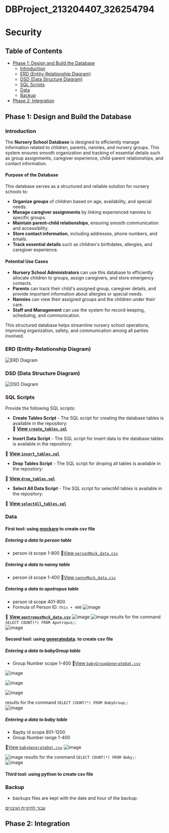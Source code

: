 # DBProject_213204407_326254794


# Security



## Table of Contents 

- [Phase 1: Design and Build the Database](#phase-1-design-and-build-the-database)  
  - [Introduction](#introduction)  
  - [ERD (Entity-Relationship Diagram)](#erd-entity-relationship-diagram)  
  - [DSD (Data Structure Diagram)](#dsd-data-structure-diagram)  
  - [SQL Scripts](#sql-scripts)  
  - [Data](#data)
  - [Backup](#backup)  
- [Phase 2: Integration](#phase-2-integration)  

## Phase 1: Design and Build the Database  

### Introduction

The **Nursery School Database** is designed to efficiently manage information related to children, parents, nannies, and nursery groups. This system ensures smooth organization and tracking of essential details such as group assignments, caregiver experience, child-parent relationships, and contact information.

#### Purpose of the Database
This database serves as a structured and reliable solution for nursery schools to:  
- **Organize groups** of children based on age, availability, and special needs.  
- **Manage caregiver assignments** by linking experienced nannies to specific groups.  
- **Maintain parent-child relationships**, ensuring smooth communication and accessibility.  
- **Store contact information**, including addresses, phone numbers, and emails.  
- **Track essential details** such as children's birthdates, allergies, and caregiver experience.  

#### Potential Use Cases
- **Nursery School Administrators** can use this database to efficiently allocate children to groups, assign caregivers, and store emergency contacts.  
- **Parents** can track their child's assigned group, caregiver details, and provide important information about allergies or special needs.  
- **Nannies** can view their assigned groups and the children under their care.  
- **Staff and Management** can use the system for record-keeping, scheduling, and communication.  

This structured database helps streamline nursery school operations, improving organization, safety, and communication among all parties involved.

###  ERD (Entity-Relationship Diagram)    
![ERD Diagram](Phase1/ERDAndDSTFiles/ERD.png)  

###  DSD (Data Structure Diagram)   
![DSD Diagram](Phase1/ERDAndDSTFiles/DSD.png)  

###  SQL Scripts  
Provide the following SQL scripts:  
- **Create Tables Script** - The SQL script for creating the database tables is available in the repository:  
📜 **[View `create_tables.sql`](DBProject/partA/SecurityPerson.csv)**  

- **Insert Data Script** - The SQL script for insert data to the database tables is available in the repository:  

📜 **[View `insert_tables.sql`](Phase1/scripts/NurserySchoolInserts.sql)**  
 
- **Drop Tables Script** - The SQL script for droping all tables is available in the repository:  

📜 **[View `drop_tables.sql`](Phase1/scripts/NurserySchoolDropTable.sql)**  

- **Select All Data Script**  - The SQL script for selectAll tables is available in the repository:  

📜 **[View `selectAll_tables.sql`](Phase1/scripts/NurserySchoolSelectAll.sql)**  
  
###  Data  
####  First tool: using [mockaro](https://www.mockaroo.com/) to create csv file
#####  Entering a data to person table
-  person id scope 1-800
📜[View `personMock_data.csv`](Phase1/mockData/Person_MOCK_DATA.csv)
#####  Entering a data to nanny table
-  person id scope 1-400
📜[View `nannyMock_data.csv`](Phase1/mockData/nannyMOCK_DATA.csv)
#####   Entering a data to apotropus table
-  person id scope 401-800
-  Formula of Person ID: `this + 400`
![image](https://github.com/user-attachments/assets/c6ae9a74-aac6-4195-b010-1ad78690e459)

📜 **[View `apotropusMock_data.csv`](Phase1/mockData/apotropusMOCK_DATA.csv)**
![image](https://github.com/user-attachments/assets/08e3b07b-c3ab-44c6-917b-f904926f6901)
![image](https://github.com/user-attachments/assets/6833ecf1-90e6-454d-8396-9dddf415e323)
results for  the command `SELECT COUNT(*) FROM Apotropus;`:
<br>
![image](https://github.com/user-attachments/assets/eaa16659-2fd8-44c0-81cf-c30f62632258)

####  Second tool: using [generatedata](https://generatedata.com/generator). to create csv file 
#####  Entering a data to babyGroup table
-  Group Number  scope 1-400 
📜[View `babyGroupGenerateDat.csv`](Phase1/generateData/babyGroupGenerateData.csv)

![image](https://github.com/user-attachments/assets/9cf296ca-5ccf-46a2-a484-18bd5a5bef4d)

![image](https://github.com/user-attachments/assets/046ee01c-599b-4858-886f-7c9809c60bfa)

![image](https://github.com/user-attachments/assets/b2045ef2-ca93-4829-af5f-843e792afdfd)

results for  the command `SELECT COUNT(*) FROM BabyGroup;`:
<br>
![image](https://github.com/user-attachments/assets/3572a931-0f33-4e31-aced-371117e109db)

#####  Entering a data to baby table
-  Bayby id scope 801-1200
-  Group Number  range 1-400

📜[View `babyGenerateDat.csv`](Phase1/generateData/babyGenerateData.csv)
![image](https://github.com/user-attachments/assets/f9395c30-c300-4f11-9f22-9397bf6e02bf)

![image](https://github.com/user-attachments/assets/a0073b25-4b9c-43ce-a6c1-e0d961ae70d8)
results for  the command `SELECT COUNT(*) FROM Baby;`:
<br>
![image](https://github.com/user-attachments/assets/3572a931-0f33-4e31-aced-371117e109db)


####  Third tool: using python to create csv file

### Backup 
-   backups files are kept with the date and hour of the backup:  

[עבור לתיקיית הגיבויים](Phase1/Backup)



## Phase 2: Integration 
